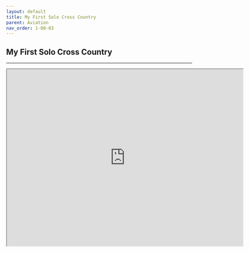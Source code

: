 ```yaml
---
layout: default
title: My First Solo Cross Country
parent: Aviation
nav_order: 1-00-03
---
```


## My First Solo Cross Country

---
  
<iframe src="https://drive.google.com/file/d/12S5TYaBrY6_Co5Jl2js2uj2rp4uGtE0-/preview" width="640" height="480" allow="autoplay"></iframe>


